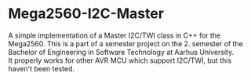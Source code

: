 # Mega2560-I2C-Master
A simple implementation of a Master I2C/TWI class in C++ for the Mega2560.
This is a part of a semester project on the 2. semester of the Bachelor of Engineering in Software Technology at Aarhus University.  
It properly works for other AVR MCU which support I2C/TWI, but this haven't been tested.
